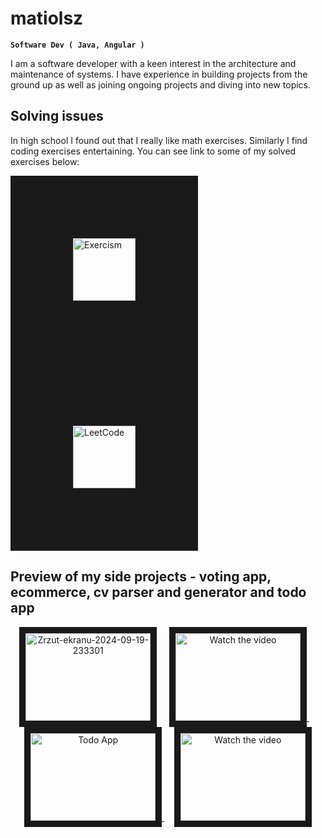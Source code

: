 # matiolsz

**` Software Dev ( Java, Angular ) `**

I am a software developer with a keen interest in the architecture and maintenance of systems. I have experience in building projects from the ground up as well as joining ongoing projects and diving into new topics.

## Solving issues
In high school I found out that I really like math exercises. Similarly I find coding exercises entertaining. You can see link to some of my solved exercises below: 

<a href="https://exercism.org/profiles/matiolsz" target="_blank">
 <img src="https://avatars.githubusercontent.com/u/5624255?s=200&v=4" alt="Exercism" width="100" height="100"  border="100" />
</a>
<a href="https://leetcode.com/matiolsz/" target="_blank">
 <img src="https://leetcode.com/static/images/LeetCode_logo_rvs.png" alt="LeetCode" width="100" height="100" border="100" />
</a>

## Preview of my side projects - voting app, ecommerce, cv parser and generator and todo app
<p align="middle"> 
  <a href="https://youtu.be/B_Xu2Q419fU" target="_blank">
  <a href="https://youtu.be/B_Xu2Q419fU"><img src="https://i.ibb.co/gr2wN4H/Zrzut-ekranu-2024-09-19-233301.png" alt="Zrzut-ekranu-2024-09-19-233301" width="200" height="140" border="10"></a>
</a>
    &nbsp;&nbsp;&nbsp;
<a href="https://youtu.be/AT6cSrY-RCs" target="_blank">
 <img src="https://iili.io/JAAvh3x.md.png" alt="Watch the video" width="200" height="140" border="10" />
</a>
   &nbsp;&nbsp;&nbsp;
 <a href="https://youtu.be/KKcMnoBBaYU" target="_blank">
 <img src="https://iili.io/JAAvjYQ.md.png" alt="Todo App" width="200" height="140" border="10" />
</a>
   &nbsp;&nbsp;&nbsp;
<a href="https://youtu.be/MWh8JTY3cjM" target="_blank">
 <img src="https://iili.io/JAAvW4j.md.png" alt="Watch the video" width="200" height="140" border="10" />
</a>
  
</p>
<!--
**matiolsz/matiolsz** is a ✨ _special_ ✨ repository because its `README.md` (this file) appears on your GitHub profile.

Here are some ideas to get you started:

- 🔭 I’m currently working on ...
- 🌱 I’m currently learning ...
- 👯 I’m looking to collaborate on ...
- 🤔 I’m looking for help with ...
- 💬 Ask me about ...
- 📫 How to reach me: ...
- 😄 Pronouns: ...
- ⚡ Fun fact: ...
-->
